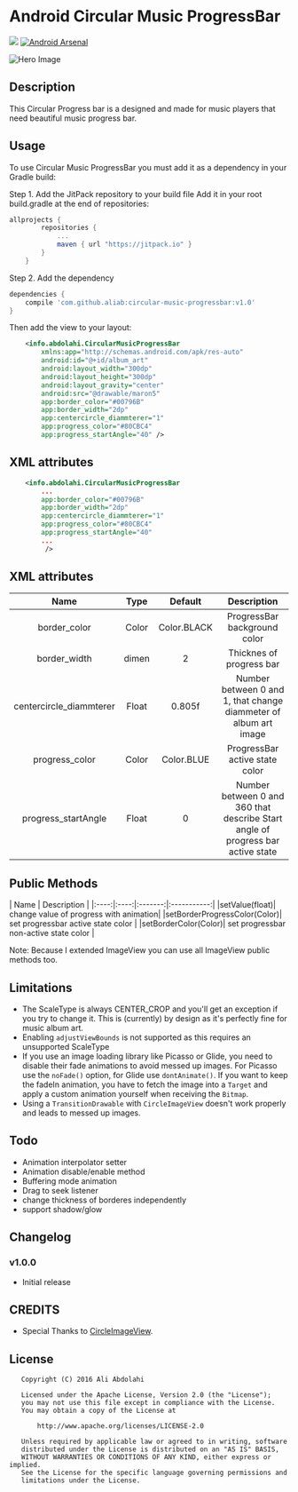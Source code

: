# Android Circular Music ProgressBar
[![](https://jitpack.io/v/aliab/circular-music-progressbar.svg)](https://jitpack.io/#aliab/circular-music-progressbar)
[![Android Arsenal](https://img.shields.io/badge/Android%20Arsenal-circular--music--progressbar-green.svg?style=true)](https://android-arsenal.com/details/1/4000)

![Hero Image](https://raw.githubusercontent.com/aliab/circular-music-progressbar/master/art/splash.jpg)

## Description

This Circular Progress bar is a designed and made for music players that need beautiful music progress bar.

## Usage

To use Circular Music ProgressBar you must add it as a dependency in your Gradle build:

Step 1. Add the JitPack repository to your build file
Add it in your root build.gradle at the end of repositories:

```groovy
allprojects {
		repositories {
			...
			maven { url "https://jitpack.io" }
		}
	}
```
Step 2. Add the dependency
```groovy
dependencies {
    compile 'com.github.aliab:circular-music-progressbar:v1.0'
}
```

Then add the view to your layout:

```xml
    <info.abdolahi.CircularMusicProgressBar
    	xmlns:app="http://schemas.android.com/apk/res-auto"
        android:id="@+id/album_art"
        android:layout_width="300dp"
        android:layout_height="300dp"
        android:layout_gravity="center"
        android:src="@drawable/maron5"
        app:border_color="#00796B"
        app:border_width="2dp"
        app:centercircle_diammterer="1"
        app:progress_color="#80CBC4"
        app:progress_startAngle="40" />
```
## XML attributes

```xml
    <info.abdolahi.CircularMusicProgressBar
    	...
        app:border_color="#00796B"
        app:border_width="2dp"
        app:centercircle_diammterer="1"
        app:progress_color="#80CBC4"
        app:progress_startAngle="40"
        ...
         />
```

## XML attributes

| Name | Type | Default | Description |
|:----:|:----:|:-------:|:-----------:|
|border_color|Color|Color.BLACK| ProgressBar background color |
|border_width|dimen|2| Thicknes of progress bar |
|centercircle_diammterer|Float|0.805f| Number between 0 and 1, that change diammeter of album art image|
|progress_color|Color|Color.BLUE| ProgressBar active state color |
|progress_startAngle|Float| 0 | Number between 0 and 360 that describe Start angle of progress bar active state |

## Public Methods

| Name | Description |
|:----:|:----:|:-------:|:-----------:|
|setValue(float)| change value of progress with animation|
|setBorderProgressColor(Color)| set progressbar active state color |
|setBorderColor(Color)| set progressbar non-active state color |

Note: Because I extended ImageView you can use all ImageView public methods too.

Limitations
-----------
* The ScaleType is always CENTER_CROP and you'll get an exception if you try to change it. This is (currently) by design as it's perfectly fine for music album art.
* Enabling `adjustViewBounds` is not supported as this requires an unsupported ScaleType
* If you use an image loading library like Picasso or Glide, you need to disable their fade animations to avoid messed up images. For Picasso use the `noFade()` option, for Glide use `dontAnimate()`. If you want to keep the fadeIn animation, you have to fetch the image into a `Target` and apply a custom animation yourself when receiving the `Bitmap`.
* Using a `TransitionDrawable` with `CircleImageView` doesn't work properly and leads to messed up images.

## Todo

 * Animation interpolator setter
 * Animation disable/enable method
 * Buffering mode animation
 * Drag to seek listener
 * change thickness of borderes independently
 * support shadow/glow

## Changelog

### v1.0.0

 * Initial release

## CREDITS
* Special Thanks to [CircleImageView](https://github.com/hdodenhof/CircleImageView).

## License
```
   Copyright (C) 2016 Ali Abdolahi

   Licensed under the Apache License, Version 2.0 (the "License");
   you may not use this file except in compliance with the License.
   You may obtain a copy of the License at

       http://www.apache.org/licenses/LICENSE-2.0

   Unless required by applicable law or agreed to in writing, software
   distributed under the License is distributed on an "AS IS" BASIS,
   WITHOUT WARRANTIES OR CONDITIONS OF ANY KIND, either express or implied.
   See the License for the specific language governing permissions and
   limitations under the License.
```

